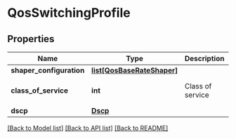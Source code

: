 # QosSwitchingProfile

## Properties
Name | Type | Description | Notes
------------ | ------------- | ------------- | -------------
**shaper_configuration** | [**list[QosBaseRateShaper]**](QosBaseRateShaper.md) |  | [optional] 
**class_of_service** | **int** | Class of service | [optional] [default to 0]
**dscp** | [**Dscp**](Dscp.md) |  | [optional] 

[[Back to Model list]](../README.md#documentation-for-models) [[Back to API list]](../README.md#documentation-for-api-endpoints) [[Back to README]](../README.md)

